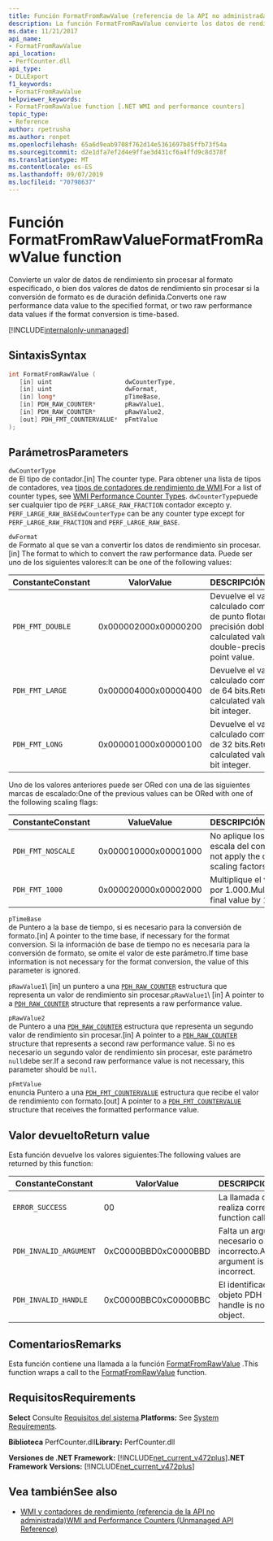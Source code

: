 ```yaml
---
title: Función FormatFromRawValue (referencia de la API no administrada)
description: La función FormatFromRawValue convierte los datos de rendimiento sin procesar en un formato especificado.
ms.date: 11/21/2017
api_name:
- FormatFromRawValue
api_location:
- PerfCounter.dll
api_type:
- DLLExport
f1_keywords:
- FormatFromRawValue
helpviewer_keywords:
- FormatFromRawValue function [.NET WMI and performance counters]
topic_type:
- Reference
author: rpetrusha
ms.author: ronpet
ms.openlocfilehash: 65a6d9eab9708f762d14e5361697b85ffb73f54a
ms.sourcegitcommit: d2e1dfa7ef2d4e9ffae3d431cf6a4ffd9c8d378f
ms.translationtype: MT
ms.contentlocale: es-ES
ms.lasthandoff: 09/07/2019
ms.locfileid: "70798637"
---
```

# <a name="formatfromrawvalue-function"></a><span data-ttu-id="c0a3e-103">Función FormatFromRawValue</span><span class="sxs-lookup"><span data-stu-id="c0a3e-103">FormatFromRawValue function</span></span>
<span data-ttu-id="c0a3e-104">Convierte un valor de datos de rendimiento sin procesar al formato especificado, o bien dos valores de datos de rendimiento sin procesar si la conversión de formato es de duración definida.</span><span class="sxs-lookup"><span data-stu-id="c0a3e-104">Converts one raw performance data value to the specified format, or two raw performance data values if the format conversion is time-based.</span></span> 

[!INCLUDE[internalonly-unmanaged](../../../../includes/internalonly-unmanaged.md)]

## <a name="syntax"></a><span data-ttu-id="c0a3e-105">Sintaxis</span><span class="sxs-lookup"><span data-stu-id="c0a3e-105">Syntax</span></span>

```cpp
int FormatFromRawValue (
   [in] uint                    dwCounterType, 
   [in] uint                    dwFormat, 
   [in] long*                   pTimeBase,
   [in] PDH_RAW_COUNTER*        pRawValue1,
   [in] PDH_RAW_COUNTER*        pRawValue2,
   [out] PDH_FMT_COUNTERVALUE*  pFmtValue
); 
```

## <a name="parameters"></a><span data-ttu-id="c0a3e-106">Parámetros</span><span class="sxs-lookup"><span data-stu-id="c0a3e-106">Parameters</span></span>

`dwCounterType`\
<span data-ttu-id="c0a3e-107">de El tipo de contador.</span><span class="sxs-lookup"><span data-stu-id="c0a3e-107">[in] The counter type.</span></span> <span data-ttu-id="c0a3e-108">Para obtener una lista de tipos de contadores, vea [tipos de contadores de rendimiento de WMI](/windows/desktop/WmiSdk/wmi-performance-counter-types).</span><span class="sxs-lookup"><span data-stu-id="c0a3e-108">For a list of counter types, see [WMI Performance Counter Types](/windows/desktop/WmiSdk/wmi-performance-counter-types).</span></span> <span data-ttu-id="c0a3e-109">`dwCounterType`puede ser cualquier tipo de `PERF_LARGE_RAW_FRACTION` contador excepto y. `PERF_LARGE_RAW_BASE`</span><span class="sxs-lookup"><span data-stu-id="c0a3e-109">`dwCounterType` can be any counter type except for `PERF_LARGE_RAW_FRACTION` and `PERF_LARGE_RAW_BASE`.</span></span> 

`dwFormat`\
<span data-ttu-id="c0a3e-110">de Formato al que se van a convertir los datos de rendimiento sin procesar.</span><span class="sxs-lookup"><span data-stu-id="c0a3e-110">[in] The format to which to convert the raw performance data.</span></span> <span data-ttu-id="c0a3e-111">Puede ser uno de los siguientes valores:</span><span class="sxs-lookup"><span data-stu-id="c0a3e-111">It can be one of the following values:</span></span>

|<span data-ttu-id="c0a3e-112">Constante</span><span class="sxs-lookup"><span data-stu-id="c0a3e-112">Constant</span></span>  |<span data-ttu-id="c0a3e-113">Valor</span><span class="sxs-lookup"><span data-stu-id="c0a3e-113">Value</span></span>  |<span data-ttu-id="c0a3e-114">DESCRIPCIÓN</span><span class="sxs-lookup"><span data-stu-id="c0a3e-114">Description</span></span> |
|---------|---------|---------|
| `PDH_FMT_DOUBLE` |<span data-ttu-id="c0a3e-115">0x00000200</span><span class="sxs-lookup"><span data-stu-id="c0a3e-115">0x00000200</span></span> | <span data-ttu-id="c0a3e-116">Devuelve el valor calculado como un valor de punto flotante de precisión doble.</span><span class="sxs-lookup"><span data-stu-id="c0a3e-116">Return the calculated value as a double-precision floating point value.</span></span> | 
| `PDH_FMT_LARGE` | <span data-ttu-id="c0a3e-117">0x00000400</span><span class="sxs-lookup"><span data-stu-id="c0a3e-117">0x00000400</span></span> | <span data-ttu-id="c0a3e-118">Devuelve el valor calculado como un entero de 64 bits.</span><span class="sxs-lookup"><span data-stu-id="c0a3e-118">Return the calculated value as a 64-bit integer.</span></span> |
| `PDH_FMT_LONG` | <span data-ttu-id="c0a3e-119">0x00000100</span><span class="sxs-lookup"><span data-stu-id="c0a3e-119">0x00000100</span></span> | <span data-ttu-id="c0a3e-120">Devuelve el valor calculado como un entero de 32 bits.</span><span class="sxs-lookup"><span data-stu-id="c0a3e-120">Return the calculated value as a 32-bit integer.</span></span> |

<span data-ttu-id="c0a3e-121">Uno de los valores anteriores puede ser ORed con una de las siguientes marcas de escalado:</span><span class="sxs-lookup"><span data-stu-id="c0a3e-121">One of the previous values can be ORed with one of the following scaling flags:</span></span>

|<span data-ttu-id="c0a3e-122">Constante</span><span class="sxs-lookup"><span data-stu-id="c0a3e-122">Constant</span></span>  |<span data-ttu-id="c0a3e-123">Value</span><span class="sxs-lookup"><span data-stu-id="c0a3e-123">Value</span></span>  |<span data-ttu-id="c0a3e-124">DESCRIPCIÓN</span><span class="sxs-lookup"><span data-stu-id="c0a3e-124">Description</span></span> |
|---------|---------|---------|
| `PDH_FMT_NOSCALE` | <span data-ttu-id="c0a3e-125">0x00001000</span><span class="sxs-lookup"><span data-stu-id="c0a3e-125">0x00001000</span></span> | <span data-ttu-id="c0a3e-126">No aplique los factores de escala del contador.</span><span class="sxs-lookup"><span data-stu-id="c0a3e-126">Do not apply the counter's scaling factors.</span></span> |
| `PDH_FMT_1000` | <span data-ttu-id="c0a3e-127">0x00002000</span><span class="sxs-lookup"><span data-stu-id="c0a3e-127">0x00002000</span></span> | <span data-ttu-id="c0a3e-128">Multiplique el valor final por 1.000.</span><span class="sxs-lookup"><span data-stu-id="c0a3e-128">Multiply the final value by 1,000.</span></span> | 

`pTimeBase`\
<span data-ttu-id="c0a3e-129">de Puntero a la base de tiempo, si es necesario para la conversión de formato.</span><span class="sxs-lookup"><span data-stu-id="c0a3e-129">[in] A pointer to the time base, if necessary for the format conversion.</span></span> <span data-ttu-id="c0a3e-130">Si la información de base de tiempo no es necesaria para la conversión de formato, se omite el valor de este parámetro.</span><span class="sxs-lookup"><span data-stu-id="c0a3e-130">If time base information is not necessary for the format conversion, the value of this parameter is ignored.</span></span>

<span data-ttu-id="c0a3e-131">`pRawValue1`\ [in] un puntero a una [`PDH_RAW_COUNTER`](/windows/win32/api/pdh/ns-pdh-pdh_raw_counter) estructura que representa un valor de rendimiento sin procesar.</span><span class="sxs-lookup"><span data-stu-id="c0a3e-131">`pRawValue1`\ [in] A pointer to a [`PDH_RAW_COUNTER`](/windows/win32/api/pdh/ns-pdh-pdh_raw_counter) structure that represents a raw performance value.</span></span>

`pRawValue2`\
<span data-ttu-id="c0a3e-132">de Puntero a una [`PDH_RAW_COUNTER`](/windows/win32/api/pdh/ns-pdh-pdh_raw_counter) estructura que representa un segundo valor de rendimiento sin procesar.</span><span class="sxs-lookup"><span data-stu-id="c0a3e-132">[in] A pointer to a [`PDH_RAW_COUNTER`](/windows/win32/api/pdh/ns-pdh-pdh_raw_counter) structure that represents a second raw performance value.</span></span> <span data-ttu-id="c0a3e-133">Si no es necesario un segundo valor de rendimiento sin procesar, este parámetro `null`debe ser.</span><span class="sxs-lookup"><span data-stu-id="c0a3e-133">If a second raw performance value is not necessary, this parameter should be `null`.</span></span>

`pFmtValue`\
<span data-ttu-id="c0a3e-134">enuncia Puntero a una [`PDH_FMT_COUNTERVALUE`](/windows/win32/api/pdh/ns-pdh-pdh_fmt_countervalue) estructura que recibe el valor de rendimiento con formato.</span><span class="sxs-lookup"><span data-stu-id="c0a3e-134">[out] A pointer to a [`PDH_FMT_COUNTERVALUE`](/windows/win32/api/pdh/ns-pdh-pdh_fmt_countervalue) structure that receives the formatted performance value.</span></span>

## <a name="return-value"></a><span data-ttu-id="c0a3e-135">Valor devuelto</span><span class="sxs-lookup"><span data-stu-id="c0a3e-135">Return value</span></span>

<span data-ttu-id="c0a3e-136">Esta función devuelve los valores siguientes:</span><span class="sxs-lookup"><span data-stu-id="c0a3e-136">The following values are returned by this function:</span></span>

|<span data-ttu-id="c0a3e-137">Constante</span><span class="sxs-lookup"><span data-stu-id="c0a3e-137">Constant</span></span>  |<span data-ttu-id="c0a3e-138">Valor</span><span class="sxs-lookup"><span data-stu-id="c0a3e-138">Value</span></span>  |<span data-ttu-id="c0a3e-139">DESCRIPCIÓN</span><span class="sxs-lookup"><span data-stu-id="c0a3e-139">Description</span></span>  |
|---------|---------|---------|
| `ERROR_SUCCESS` | <span data-ttu-id="c0a3e-140">0</span><span class="sxs-lookup"><span data-stu-id="c0a3e-140">0</span></span> | <span data-ttu-id="c0a3e-141">La llamada de función se realiza correctamente.</span><span class="sxs-lookup"><span data-stu-id="c0a3e-141">The function call is successful.</span></span> |
| `PDH_INVALID_ARGUMENT` | <span data-ttu-id="c0a3e-142">0xC0000BBD</span><span class="sxs-lookup"><span data-stu-id="c0a3e-142">0xC0000BBD</span></span> | <span data-ttu-id="c0a3e-143">Falta un argumento necesario o es incorrecto.</span><span class="sxs-lookup"><span data-stu-id="c0a3e-143">A required argument is missing or incorrect.</span></span> | 
| `PDH_INVALID_HANDLE` | <span data-ttu-id="c0a3e-144">0xC0000BBC</span><span class="sxs-lookup"><span data-stu-id="c0a3e-144">0xC0000BBC</span></span> | <span data-ttu-id="c0a3e-145">El identificador no es un objeto PDH válido.</span><span class="sxs-lookup"><span data-stu-id="c0a3e-145">The handle is not a valid PDH object.</span></span> |

## <a name="remarks"></a><span data-ttu-id="c0a3e-146">Comentarios</span><span class="sxs-lookup"><span data-stu-id="c0a3e-146">Remarks</span></span>

<span data-ttu-id="c0a3e-147">Esta función contiene una llamada a la función [FormatFromRawValue](https://docs.microsoft.com/previous-versions/ms231047(v=vs.85)) .</span><span class="sxs-lookup"><span data-stu-id="c0a3e-147">This function wraps a call to the [FormatFromRawValue](https://docs.microsoft.com/previous-versions/ms231047(v=vs.85)) function.</span></span>

## <a name="requirements"></a><span data-ttu-id="c0a3e-148">Requisitos</span><span class="sxs-lookup"><span data-stu-id="c0a3e-148">Requirements</span></span>

 <span data-ttu-id="c0a3e-149">**Select** Consulte [Requisitos del sistema](../../get-started/system-requirements.md).</span><span class="sxs-lookup"><span data-stu-id="c0a3e-149">**Platforms:** See [System Requirements](../../get-started/system-requirements.md).</span></span>

 <span data-ttu-id="c0a3e-150">**Biblioteca** PerfCounter.dll</span><span class="sxs-lookup"><span data-stu-id="c0a3e-150">**Library:** PerfCounter.dll</span></span>

 <span data-ttu-id="c0a3e-151">**Versiones de .NET Framework:** [!INCLUDE[net_current_v472plus](../../../../includes/net-current-v472plus.md)]</span><span class="sxs-lookup"><span data-stu-id="c0a3e-151">**.NET Framework Versions:** [!INCLUDE[net_current_v472plus](../../../../includes/net-current-v472plus.md)]</span></span>

## <a name="see-also"></a><span data-ttu-id="c0a3e-152">Vea también</span><span class="sxs-lookup"><span data-stu-id="c0a3e-152">See also</span></span>

- [<span data-ttu-id="c0a3e-153">WMI y contadores de rendimiento (referencia de la API no administrada)</span><span class="sxs-lookup"><span data-stu-id="c0a3e-153">WMI and Performance Counters (Unmanaged API Reference)</span></span>](index.md)
